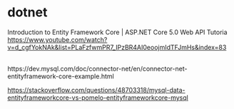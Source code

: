# dotnet

Introduction to Entity Framework Core | ASP.NET Core 5.0 Web API Tutoria 
<br>
https://www.youtube.com/watch?v=d_cgfYokNAk&list=PLaFzfwmPR7_IPzBR4AI0eoojmIdTFJmHs&index=83


<br>
https://dev.mysql.com/doc/connector-net/en/connector-net-entityframework-core-example.html


https://stackoverflow.com/questions/48703318/mysql-data-entityframeworkcore-vs-pomelo-entityframeworkcore-mysql